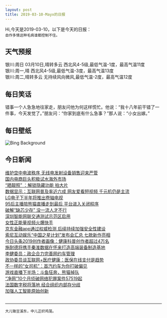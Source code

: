 ```yaml
---
layout: post
title: 2019-03-10-Mayx的日报
---
```


Hi,今天是2019-03-10，以下是今天的日报：<br><small>
自作多情这种毛病谁都控制不住。</small><!--more-->
## 天气预报
银川:周日 03月10日,晴转多云 西北风4-5级,最低气温-1度，最高气温11度<br>银川:周一,晴 西北风4-5级,最低气温-3度，最高气温13度<br>银川:周二,晴转多云 无持续风向微风,最低气温-2度，最高气温12度
## 每日笑话
错事一个人急急地往家走，朋友问他为何这样慌忙。他说：“我十八年前干错了一件事，今天发觉了。”朋友问：“你家到底有什么急事？”那人说：“小女出嫁。”
## 每日壁纸
![Bing Background](https://cn.bing.com/th?id=OHR.GrapeHarvest_EN-US9833740254_1920x1080.jpg&rf=NorthMale_1920x1080.jpg&pid=hp "Grapes on the vine in Mendoza, Argentina, for the National Grape Harvest Festival (© javarman3/iStock/Getty Images Plus)")
## 今日新闻

[维护空中电波秩序 无线电发射设备销售迎来严管](http://it.people.com.cn/n1/2019/0309/c1009-30966955.html)   
[国内电商巨头积极试水海外市场](http://it.people.com.cn/n1/2019/0309/c1009-30966953.html)   
[“晒靓照” ：解锁隐藏功能 拍大片](http://it.people.com.cn/n1/2019/0309/c1009-30966951.html)   
[数据显示：互联网普及率近六成 网友爱看短视频 千元机仍是主流](http://it.people.com.cn/n1/2019/0309/c1009-30966952.html)   
[LG电子下半年将推出卷轴电视](http://it.people.com.cn/n1/2019/0309/c1009-30966950.html)   
[95后主播陪熊猫直播走到最后 平台进入关闭程序](http://it.people.com.cn/n1/2019/0309/c1009-30966296.html)   
[破解“缺芯少存” 没一流人才不行](http://it.people.com.cn/n1/2019/0308/c1009-30965989.html)   
[深圳智能网联交通测试示范区启用](http://it.people.com.cn/n1/2019/0308/c1009-30965980.html)   
[女性正能量视频火爆快手](http://it.people.com.cn/n1/2019/0308/c1009-30965933.html)   
[京东金融app通过权威检测 后续持续加强安全性建设](http://it.people.com.cn/n1/2019/0308/c1009-30965947.html)   
[索尼互动娱乐“中国之星计划”发布会汇总 七款新作亮相](http://it.people.com.cn/n1/2019/0308/c1009-30965869.html)   
[今日头条2019创作者画像：健康科普创作者超过4万名](http://it.people.com.cn/n1/2019/0308/c1009-30965573.html)   
[施耐德将携手秦淮数据在怀来打造高端装备制造基地](http://it.people.com.cn/n1/2019/0308/c1009-30964914.html)   
[李健委员：政企合力完善网约车管理](http://it.people.com.cn/n1/2019/0308/c1009-30965524.html)   
[政协委员谈互联网+医疗健康：医保在线支付是趋势](http://it.people.com.cn/n1/2019/0308/c1009-30965356.html)   
[不一样的“女司机”：首汽约车为你打破偏见](http://it.people.com.cn/n1/2019/0308/c1009-30965137.html)   
[游戏直播下半场：斗鱼狂奔，熊猫掉队](http://it.people.com.cn/n1/2019/0308/c1009-30964105.html)   
[“净网”10个月侦破网络犯罪案件57519起](http://it.people.com.cn/n1/2019/0308/c1009-30964091.html)   
[法国数字税将落地 经合组织内部存分歧](http://it.people.com.cn/n1/2019/0308/c1009-30964083.html)   
[加强人工智能原始创新](http://it.people.com.cn/n1/2019/0308/c1009-30964089.html)   
<br />

***

<small>大儿锄豆溪东，中儿正织鸡笼。</small>
